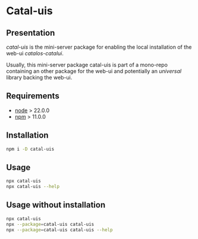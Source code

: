 Catal-uis
=========


Presentation
------------

*catal-uis* is the mini-server package for enabling the local installation of the web-ui *catalos-catalui*.

Usually, this mini-server package catal-uis is part of a mono-repo containing an other package for the web-ui and potentially an *universal* library backing the web-ui.


Requirements
------------

- [node](https://nodejs.org) > 22.0.0
- [npm](https://docs.npmjs.com/cli) > 11.0.0


Installation
------------

```bash
npm i -D catal-uis
```


Usage
-----

```bash
npx catal-uis
npx catal-uis --help
```


Usage without installation
--------------------------

```bash
npx catal-uis
npx --package=catal-uis catal-uis
npx --package=catal-uis catal-uis --help
```

